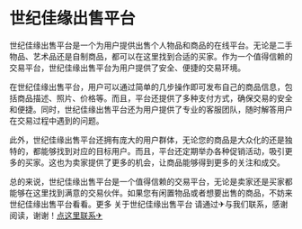 # 世纪佳缘出售平台

世纪佳缘出售平台是一个为用户提供出售个人物品和商品的在线平台。无论是二手物品、艺术品还是自制商品，都可以在这里找到合适的买家。作为一个值得信赖的交易平台，世纪佳缘出售平台为用户提供了安全、便捷的交易环境。

在世纪佳缘出售平台，用户可以通过简单的几步操作即可发布自己的商品信息，包括商品描述、照片、价格等。而且，平台还提供了多种支付方式，确保交易的安全和便捷。同时，世纪佳缘出售平台还为用户提供了专业的客服团队，随时解答用户在交易过程中遇到的问题。

此外，世纪佳缘出售平台还拥有庞大的用户群体，无论您的商品是大众化的还是独特的，都能够找到对应的目标用户。而且，平台还定期举办各种促销活动，吸引更多的买家。这也为卖家提供了更多的机会，让商品能够得到更多的关注和成交。

总的来说，世纪佳缘出售平台是一个值得信赖的交易平台，无论是卖家还是买家都能够在这里找到满意的交易伙伴。如果您有闲置物品或者想要出售的商品，不妨来世纪佳缘出售平台看看。更多 关于世纪佳缘出售平台 请通过✈与我们联系，感谢阅读，谢谢！[点这里联系✈](https://a.k02.cc)